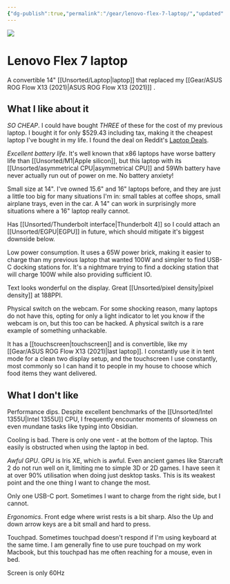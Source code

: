 ```yaml
---
{"dg-publish":true,"permalink":"/gear/lenovo-flex-7-laptop/","updated":"2025-03-31T20:38:43.236-07:00"}
---
```


![](https://psrefstuff.lenovo.com/syspool/Sys/Image/Lenovo/Lenovo_Flex_7_14IRU8/Lenovo_Flex_7_14IRU8_CT1_01.png)

# Lenovo Flex 7 laptop

A convertible 14" [[Unsorted/Laptop\|laptop]] that replaced my [[Gear/ASUS ROG Flow X13 (2021)\|ASUS ROG Flow X13 (2021)]] .

## What I like about it

*SO CHEAP*. I could have bought *THREE* of these for the cost of my previous laptop. I bought it for only $529.43 including tax, making it the cheapest laptop I've bought in my life. I found the deal on Reddit's [Laptop Deals](https://www.reddit.com/r/LaptopDeals/).

*Excellent battery life*. It's well known that x86 laptops have worse battery life than [[Unsorted/M1\|Apple silicon]], but this laptop with its [[Unsorted/asymmetrical CPU\|asymmetrical CPU]] and 59Wh battery have never actually run out of power on me. No battery anxiety!

Small size at 14". I've owned 15.6" and 16" laptops before, and they are just a little too big for many situations I'm in: small tables at coffee shops, small airplane trays, even in the car. A 14" can work in surprisingly more situations where a 16" laptop really cannot.

Has [[Unsorted/Thunderbolt interface\|Thunderbolt 4]] so I could attach an [[Unsorted/EGPU\|EGPU]] in future, which should mitigate it's biggest downside below.

Low power consumption. It uses a 65W power brick, making it easier to charge than my previous laptop that wanted 100W and simpler to find USB-C docking stations for. It's a nightmare trying to find a docking station that will charge 100W while also providing sufficient IO.

Text looks wonderful on the display. Great [[Unsorted/pixel density\|pixel density]] at 188PPI.

Physical switch on the webcam. For some shocking reason, many laptops do not have this, opting for only a light indicator to let you know if the webcam is on, but this too can be hacked. A physical switch is a rare example of something unhackable.

It has a [[touchscreen\|touchscreen]] and is convertible, like my [[Gear/ASUS ROG Flow X13 (2021)\|last laptop]]. I constantly use it in tent mode for a clean two display setup, and the touchscreen I use constantly, most commonly so I can hand it to people in my house to choose which food items they want delivered.



## What I don't like


Performance dips. Despite excellent benchmarks of the [[Unsorted/Intel 1355U\|Intel 1355U]] CPU, I frequently encounter moments of slowness on even mundane tasks like typing into Obsidian. 

Cooling is bad. There is only one vent - at the bottom of the laptop. This easily is obstructed when using the laptop in bed.

*Awful GPU*. GPU is Iris XE, which is awful. Even ancient games like Starcraft 2 do not run well on it, limiting me to simple 3D or 2D games. I have seen it at over 90% utilisation when doing just desktop tasks. This is its weakest point and the one thing I want to change the most.

Only one USB-C port. Sometimes I want to charge from the right side, but I cannot.

*Ergonomics*. Front edge where wrist rests is a bit sharp. Also the Up and down arrow keys are a bit small and hard to press.

Touchpad. Sometimes touchpad doesn't respond if I'm using keyboard at the same time. I am generally fine to use pure touchpad on my work Macbook, but this touchpad has me often reaching for a mouse, even in bed.

Screen is only 60Hz
